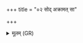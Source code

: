 +++
title = "०२ सोद् अक्रामत् सा"

+++
<details><summary>मूलम् (GR)</summary>

सोद् अक्रामत् सा दक्षिणाग्नौ न्य् अक्रामत् ।  
यज्ञर्तो वासतेयो भवति य एवं वेद ॥
</details>